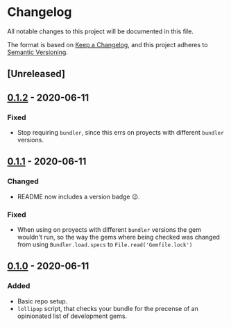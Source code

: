 # Changelog
All notable changes to this project will be documented in this file.

The format is based on [Keep a Changelog](https://keepachangelog.com/en/1.0.0/),
and this project adheres to [Semantic Versioning](https://semver.org/spec/v2.0.0.html).

## [Unreleased]

## [0.1.2] - 2020-06-11
### Fixed
- Stop requiring `bundler`, since this errs on proyects with different `bundler`
  versions.

## [0.1.1] - 2020-06-11
### Changed
- README now includes a version badge 😉.

### Fixed
- When using on proyects with different `bundler` versions the gem wouldn't run,
  so the way the gems where being checked was changed from using
  `Bundler.load.specs` to `File.read('Gemfile.lock')`

## [0.1.0] - 2020-06-11
### Added
- Basic repo setup.
- `lollipop` script, that checks your bundle for the precense of an opinionated
  list of development gems.

[0.1.0]: https://github.com/vaporyhumo/lollipop/releases/tag/v0.1.0
[0.1.1]: https://github.com/vaporyhumo/lollipop/releases/tag/v0.1.1
[0.1.2]: https://github.com/vaporyhumo/lollipop/releases/tag/v0.1.2
